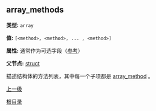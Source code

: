 array_methods
----------

**类型:** `array`

**值:** `[<method>, <method>, ... , <method>]`

**属性:** 通常作为可选字段（[参考](../jsoncgen.md)）

**父节点:** [struct](struct.md)

描述结构体的方法列表，其中每一个子项都是 [array_method](array_method.md) 。

[上一级](../jsoncgen.md)

[根目录](../../index.md)